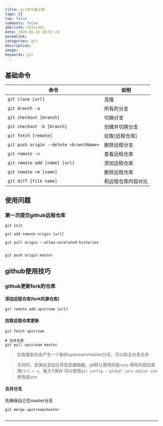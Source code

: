 ```yaml
---
title: git命令备忘录
tags: []
top: false
comments: false
abbrlink: 341ecd43
date: 2020-05-16 10:07:24
permalink:
categories: git
description:
image:
keywords: git
---
```



## 基础命令

| 命令 | 说明 |
| --- | --- |
| `git clone [url]` | 克隆 |
| `git branch -a` | 所有的分支 |
| `git checkout [branch]` | 切换分支 |
| `git checkout -b [branch]` | 创建并切换分支 |
| `git fetch [remote]` | 拉取[远程仓库] |
| `git push origin --delete <branchName>`| 删除远程分支
| `git remote -v` | 查看远程仓库 |
| `git remote add [name] [url]` | 添加远程仓库 |
| `git remote rm [name]` | 删除远程仓库 |
| `git diff [file name]` | 和远程仓库内容对比 |


## 使用问题

### 第一次提交github远程仓库

```
git init

git add remote origin [url]

git pull origin --allow-unrelated-histories


git push origin master
```


## github使用技巧

### github更新fork的仓库

#### 添加远程仓库(fork的源仓库)
```
git remote add upstream [url]
```

#### 拉取远程仓库更新
```
git fetch upstream

# 合并仓库
git pull upstream master
```
> 拉取更新后会产生一个新的upstream/master分支，可以和主分支合并

> 合并时，会弹出添加合并信息编辑器，git默认使用的是`nano`
> 填写内容后使用`Ctrl + x`，输入Y保存
>  可以使用`git config --global core.editor vim`修改成vim

#### 合并分支

先确保自己在master分支
```
git merge upstream/master
```


##

##

<hr />